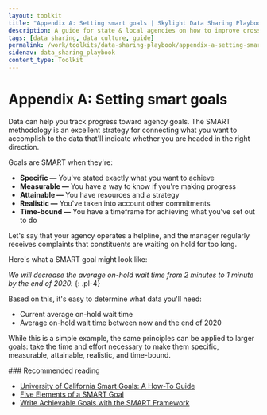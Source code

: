 ```yaml
---
layout: toolkit
title: "Appendix A: Setting smart goals | Skylight Data Sharing Playbook"
description: A guide for state & local agencies on how to improve cross-organizational data sharing.
tags: [data sharing, data culture, guide]
permalink: /work/toolkits/data-sharing-playbook/appendix-a-setting-smart-goals/
sidenav: data_sharing_playbook
content_type: Toolkit
---
```


# Appendix A: Setting smart goals

Data can help you track progress toward agency goals. The SMART methodology is an excellent strategy for connecting what you want to accomplish to the data that'll indicate whether you are headed in the right direction.

Goals are SMART when they're:

- **Specific —** You've stated exactly what you want to achieve
- **Measurable —** You have a way to know if you're making progress
- **Attainable —** You have resources and a strategy
- **Realistic —** You've taken into account other commitments
- **Time-bound —** You have a timeframe for achieving what you've set out to do

Let's say that your agency operates a helpline, and the manager regularly receives complaints that constituents are waiting on hold for too long.

Here's what a SMART goal might look like:

*We will decrease the average on-hold wait time from 2 minutes to 1 minute by the end of 2020.*
{: .pl-4}

Based on this, it's easy to determine what data you'll need:

- Current average on-hold wait time
- Average on-hold wait time between now and the end of 2020

While this is a simple example, the same principles can be applied to larger goals: take the time and effort necessary to make them specific, measurable, attainable, realistic, and time-bound.

<div class="callout--note" markdown="1">
### Recommended reading

- [University of California Smart Goals: A How-To Guide](https://www.ucop.edu/local-human-resources/_files/performance-appraisal/How%20to%20write%20SMART%20Goals%20v2.pdf)
- [Five Elements of a SMART Goal](https://www.thebalancesmb.com/elements-of-a-smart-business-goal-2951530)
- [Write Achievable Goals with the SMART Framework](https://www.atlassian.com/blog/productivity/how-to-write-smart-goals)
</div>
